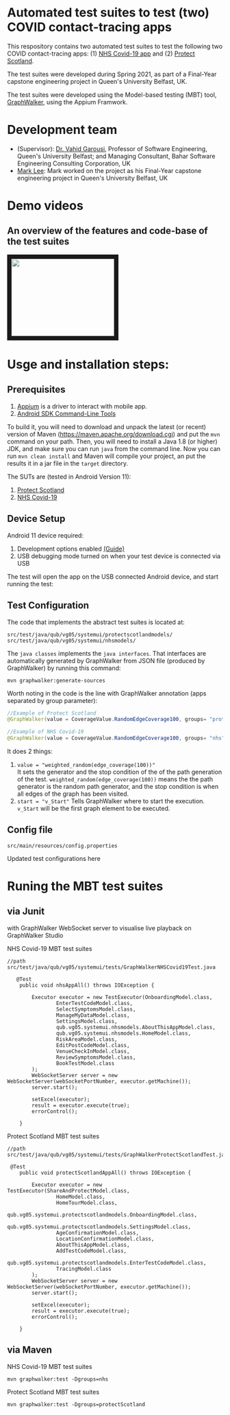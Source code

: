 # Automated test suites to test (two) COVID contact-tracing apps 

This respository contains two automated test suites to test the following two COVID contact-tracing apps: (1) [NHS Covid-19 app](https://play.google.com/store/apps/details?id=uk.nhs.covid19.production) and (2) [Protect Scotland](https://play.google.com/store/apps/details?id=gov.scot.covidtracker).

The test suites were developed during Spring 2021, as part of a Final-Year capstone engineering project in Queen's University Belfast, UK.

The test suites were developed using the Model-based testing (MBT) tool, [GraphWalker](http://graphwalker.github.io), using the Appium Framwork.

# Development team 
* (Supervisor): [Dr. Vahid Garousi](https://www.vgarousi.com), Professor of Software Engineering, Queen's University Belfast; and Managing Consultant, Bahar Software Engineering Consulting Corporation, UK
* [Mark Lee](https://www.linkedin.com/in/mark-lee-928373172/): Mark worked on the project as his Final-Year capstone engineering project in Queen's University Belfast, UK

# Demo videos
## An overview of the features and code-base of the test suites

<a href="http://www.youtube.com/watch?feature=player_embedded&v=fqBqYCP4vyA" target="_blank"><img src="http://img.youtube.com/vi/fqBqYCP4vyA/0.jpg" 
 width="240" height="180" border="10" /></a>
 
# Usge and installation steps:

## Prerequisites
1. [Appium](http://appium.io/) is a driver to interact with mobile app.
2. [Android SDK Command-Line Tools](https://developer.android.com/studio/command-line)

To build it, you will need to download and unpack the latest (or recent) version of Maven (https://maven.apache.org/download.cgi)
and put the `mvn` command on your path.
Then, you will need to install a Java 1.8 (or higher) JDK, and make sure you can run `java` from the command line.
Now you can run `mvn clean install` and Maven will compile your project, 
an put the results it in a jar file in the `target` directory.

The SUTs are (tested in Android Version 11):
1. [Protect Scotland](https://play.google.com/store/apps/details?id=gov.scot.covidtracker&hl=en_GB&gl=US)
2. [NHS Covid-19](https://play.google.com/store/apps/details?id=uk.nhs.covid19.production&hl=en_GB&gl=US) 

## Device Setup
Android 11 device required: 
   1. Development options enabled [(Guide)](https://www.howtogeek.com/129728/how-to-access-the-developer-options-menu-and-enable-usb-debugging-on-android-4.2/#:~:text=How%20to%20Access%20the%20Developer,and%20find%20the%20Build%20number.&text=Tap%20the%20Build%20number%20field%20seven%20times%20to%20enable%20Developer%20Options.)  
   2. USB debugging mode turned on when your test device is connected via USB

The test will open the app on the USB connected Android device, and start running the test:

## Test Configuration
The code that implements the abstract test suites is located at:

```
src/test/java/qub/vg05/systemui/protectscotlandmodels/
src/test/java/qub/vg05/systemui/nhsmodels/
```

The `java classes` implements the `java interfaces`. That interfaces are automatically generated by GraphWalker from JSON file (produced by GraphWalker) by running this command:

```
mvn graphwalker:generate-sources
```

Worth noting in the code is the line with GraphWalker annotation (apps separated by group parameter):

```java
//Example of Protect Scotland
@GraphWalker(value = CoverageValue.RandomEdgeCoverage100, groups= "protectScotland")

//Example of NHS Covid-19
@GraphWalker(value = CoverageValue.RandomEdgeCoverage100, groups= "nhs")
```

It does 2 things:

1.  `value = "weighted_random(edge_coverage(100))"`<br>
It sets the generator and the stop condition of the of the path generation of the test. `weighted_random(edge_coverage(100))` means
the the path generator is the random path generator, and the stop condition is when all edges of the graph has been visited.
2. `start = "v_Start"`
Tells GraphWalker where to start the execution. `v_Start` will be the first graph element to be executed.

## Config file
```
src/main/resources/config.properties
```
Updated test configurations here

# Runing the MBT test suites

## via Junit
with GraphWalker WebSocket server to visualise live playback on GraphWalker Studio

NHS Covid-19 MBT test suites

```
//path
src/test/java/qub/vg05/systemui/tests/GraphWalkerNHSCovid19Test.java

   @Test
    public void nhsAppAll() throws IOException {

        Executor executor = new TestExecutor(OnboardingModel.class,
                EnterTestCodeModel.class,
                SelectSymptomsModel.class,
                ManageMyDataModel.class,
                SettingsModel.class,
                qub.vg05.systemui.nhsmodels.AboutThisAppModel.class,
                qub.vg05.systemui.nhsmodels.HomeModel.class,
                RiskAreaModel.class,
                EditPostCodeModel.class,
                VenueCheckInModel.class,
                ReviewSymptomsModel.class,
                BookTestModel.class
        );
        WebSocketServer server = new WebSocketServer(webSocketPortNumber, executor.getMachine());
        server.start();

        setExcel(executor);
        result = executor.execute(true);
        errorControl();

    }

```

Protect Scotland MBT test suites
```
//path
src/test/java/qub/vg05/systemui/tests/GraphWalkerProtectScotlandTest.java

 @Test
    public void protectScotlandAppAll() throws IOException {

        Executor executor = new TestExecutor(ShareAndProtectModel.class,
                HomeModel.class,
                HomeTourModel.class,
                qub.vg05.systemui.protectscotlandmodels.OnboardingModel.class,
                qub.vg05.systemui.protectscotlandmodels.SettingsModel.class,
                AgeConfirmationModel.class,
                LocationConfirmationModel.class,
                AboutThisAppModel.class,
                AddTestCodeModel.class,
                qub.vg05.systemui.protectscotlandmodels.EnterTestCodeModel.class,
                TracingModel.class
        );
        WebSocketServer server = new WebSocketServer(webSocketPortNumber, executor.getMachine());
        server.start();

        setExcel(executor);
        result = executor.execute(true);
        errorControl();

    }
```

## via Maven
NHS Covid-19 MBT test suites
```
mvn graphwalker:test -Dgroups=nhs  
```

Protect Scotland MBT test suites
```
mvn graphwalker:test -Dgroups=protectScotland  
```
